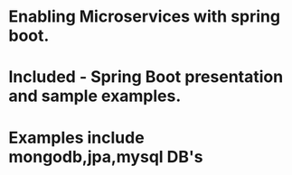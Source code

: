 # Enabling Microservices with spring boot. 
# Included - Spring Boot presentation and sample examples.
# Examples include mongodb,jpa,mysql DB's
